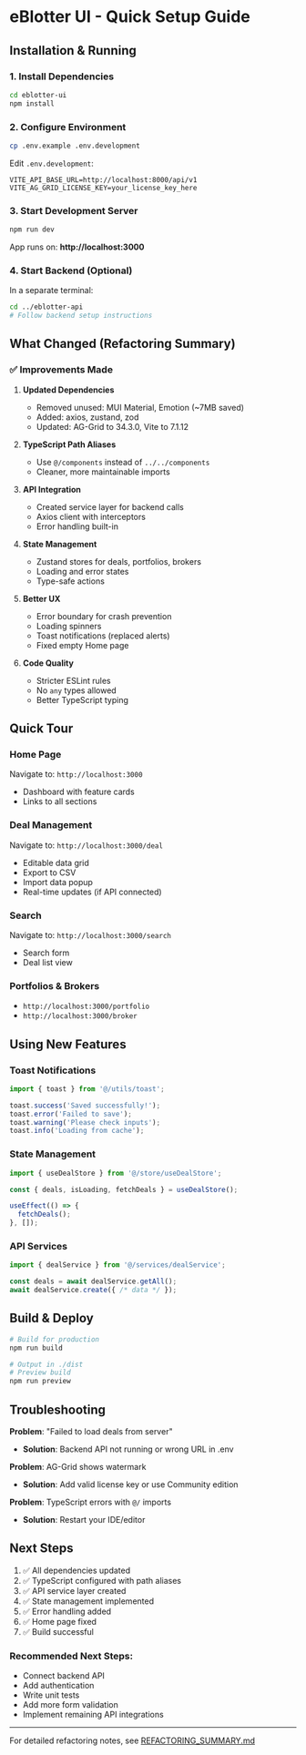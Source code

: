 # eBlotter UI - Quick Setup Guide

## Installation & Running

### 1. Install Dependencies
```bash
cd eblotter-ui
npm install
```

### 2. Configure Environment
```bash
cp .env.example .env.development
```

Edit `.env.development`:
```env
VITE_API_BASE_URL=http://localhost:8000/api/v1
VITE_AG_GRID_LICENSE_KEY=your_license_key_here
```

### 3. Start Development Server
```bash
npm run dev
```

App runs on: **http://localhost:3000**

### 4. Start Backend (Optional)
In a separate terminal:
```bash
cd ../eblotter-api
# Follow backend setup instructions
```

## What Changed (Refactoring Summary)

### ✅ Improvements Made
1. **Updated Dependencies**
   - Removed unused: MUI Material, Emotion (~7MB saved)
   - Added: axios, zustand, zod
   - Updated: AG-Grid to 34.3.0, Vite to 7.1.12

2. **TypeScript Path Aliases**
   - Use `@/components` instead of `../../components`
   - Cleaner, more maintainable imports

3. **API Integration**
   - Created service layer for backend calls
   - Axios client with interceptors
   - Error handling built-in

4. **State Management**
   - Zustand stores for deals, portfolios, brokers
   - Loading and error states
   - Type-safe actions

5. **Better UX**
   - Error boundary for crash prevention
   - Loading spinners
   - Toast notifications (replaced alerts)
   - Fixed empty Home page

6. **Code Quality**
   - Stricter ESLint rules
   - No `any` types allowed
   - Better TypeScript typing

## Quick Tour

### Home Page
Navigate to: `http://localhost:3000`
- Dashboard with feature cards
- Links to all sections

### Deal Management
Navigate to: `http://localhost:3000/deal`
- Editable data grid
- Export to CSV
- Import data popup
- Real-time updates (if API connected)

### Search
Navigate to: `http://localhost:3000/search`
- Search form
- Deal list view

### Portfolios & Brokers
- `http://localhost:3000/portfolio`
- `http://localhost:3000/broker`

## Using New Features

### Toast Notifications
```typescript
import { toast } from '@/utils/toast';

toast.success('Saved successfully!');
toast.error('Failed to save');
toast.warning('Please check inputs');
toast.info('Loading from cache');
```

### State Management
```typescript
import { useDealStore } from '@/store/useDealStore';

const { deals, isLoading, fetchDeals } = useDealStore();

useEffect(() => {
  fetchDeals();
}, []);
```

### API Services
```typescript
import { dealService } from '@/services/dealService';

const deals = await dealService.getAll();
await dealService.create({ /* data */ });
```

## Build & Deploy

```bash
# Build for production
npm run build

# Output in ./dist
# Preview build
npm run preview
```

## Troubleshooting

**Problem**: "Failed to load deals from server"
- **Solution**: Backend API not running or wrong URL in .env

**Problem**: AG-Grid shows watermark
- **Solution**: Add valid license key or use Community edition

**Problem**: TypeScript errors with `@/` imports
- **Solution**: Restart your IDE/editor

## Next Steps

1. ✅ All dependencies updated
2. ✅ TypeScript configured with path aliases
3. ✅ API service layer created
4. ✅ State management implemented
5. ✅ Error handling added
6. ✅ Home page fixed
7. ✅ Build successful

### Recommended Next Steps:
- Connect backend API
- Add authentication
- Write unit tests
- Add more form validation
- Implement remaining API integrations

---

For detailed refactoring notes, see [REFACTORING_SUMMARY.md](REFACTORING_SUMMARY.md)

